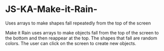 # JS-KA-Make-it-Rain-
Uses arrays to make shapes fall repeatedly from the top of the screen

Make it Rain uses arrays to make objects fall from the top of the screen to the bottom and then reappear at the top. The shapes that fall are random colors. The user can click on the screen to create new objects.
